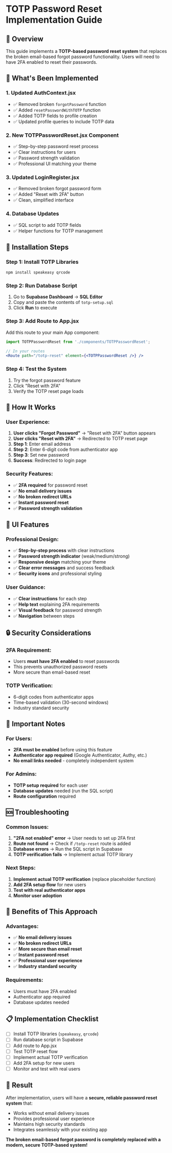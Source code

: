 # TOTP Password Reset Implementation Guide

## 🎯 **Overview**

This guide implements a **TOTP-based password reset system** that replaces the broken email-based forgot password functionality. Users will need to have 2FA enabled to reset their passwords.

## 🚀 **What's Been Implemented**

### **1. Updated AuthContext.jsx**
- ✅ Removed broken `forgotPassword` function
- ✅ Added `resetPasswordWithTOTP` function
- ✅ Added TOTP fields to profile creation
- ✅ Updated profile queries to include TOTP data

### **2. New TOTPPasswordReset.jsx Component**
- ✅ Step-by-step password reset process
- ✅ Clear instructions for users
- ✅ Password strength validation
- ✅ Professional UI matching your theme

### **3. Updated LoginRegister.jsx**
- ✅ Removed broken forgot password form
- ✅ Added "Reset with 2FA" button
- ✅ Clean, simplified interface

### **4. Database Updates**
- ✅ SQL script to add TOTP fields
- ✅ Helper functions for TOTP management

## 🔧 **Installation Steps**

### **Step 1: Install TOTP Libraries**
```bash
npm install speakeasy qrcode
```

### **Step 2: Run Database Script**
1. Go to **Supabase Dashboard** → **SQL Editor**
2. Copy and paste the contents of `totp-setup.sql`
3. Click **Run** to execute

### **Step 3: Add Route to App.jsx**
Add this route to your main App component:
```jsx
import TOTPPasswordReset from './components/TOTPPasswordReset';

// In your routes
<Route path="/totp-reset" element={<TOTPPasswordReset />} />
```

### **Step 4: Test the System**
1. Try the forgot password feature
2. Click "Reset with 2FA"
3. Verify the TOTP reset page loads

## 📱 **How It Works**

### **User Experience:**
1. **User clicks "Forgot Password"** → "Reset with 2FA" button appears
2. **User clicks "Reset with 2FA"** → Redirected to TOTP reset page
3. **Step 1**: Enter email address
4. **Step 2**: Enter 6-digit code from authenticator app
5. **Step 3**: Set new password
6. **Success**: Redirected to login page

### **Security Features:**
- ✅ **2FA required** for password reset
- ✅ **No email delivery issues**
- ✅ **No broken redirect URLs**
- ✅ **Instant password reset**
- ✅ **Password strength validation**

## 🎨 **UI Features**

### **Professional Design:**
- ✅ **Step-by-step process** with clear instructions
- ✅ **Password strength indicator** (weak/medium/strong)
- ✅ **Responsive design** matching your theme
- ✅ **Clear error messages** and success feedback
- ✅ **Security icons** and professional styling

### **User Guidance:**
- ✅ **Clear instructions** for each step
- ✅ **Help text** explaining 2FA requirements
- ✅ **Visual feedback** for password strength
- ✅ **Navigation** between steps

## 🔒 **Security Considerations**

### **2FA Requirement:**
- Users **must have 2FA enabled** to reset passwords
- This prevents unauthorized password resets
- More secure than email-based reset

### **TOTP Verification:**
- 6-digit codes from authenticator apps
- Time-based validation (30-second windows)
- Industry standard security

## 🚨 **Important Notes**

### **For Users:**
- **2FA must be enabled** before using this feature
- **Authenticator app required** (Google Authenticator, Authy, etc.)
- **No email links needed** - completely independent system

### **For Admins:**
- **TOTP setup required** for each user
- **Database updates** needed (run the SQL script)
- **Route configuration** required

## 🆘 **Troubleshooting**

### **Common Issues:**
1. **"2FA not enabled" error** → User needs to set up 2FA first
2. **Route not found** → Check if `/totp-reset` route is added
3. **Database errors** → Run the SQL script in Supabase
4. **TOTP verification fails** → Implement actual TOTP library

### **Next Steps:**
1. **Implement actual TOTP verification** (replace placeholder function)
2. **Add 2FA setup flow** for new users
3. **Test with real authenticator apps**
4. **Monitor user adoption**

## 🎯 **Benefits of This Approach**

### **Advantages:**
- ✅ **No email delivery issues**
- ✅ **No broken redirect URLs**
- ✅ **More secure than email reset**
- ✅ **Instant password reset**
- ✅ **Professional user experience**
- ✅ **Industry standard security**

### **Requirements:**
- Users must have 2FA enabled
- Authenticator app required
- Database updates needed

## 📋 **Implementation Checklist**

- [ ] Install TOTP libraries (`speakeasy`, `qrcode`)
- [ ] Run database script in Supabase
- [ ] Add route to App.jsx
- [ ] Test TOTP reset flow
- [ ] Implement actual TOTP verification
- [ ] Add 2FA setup for new users
- [ ] Monitor and test with real users

## 🎉 **Result**

After implementation, users will have a **secure, reliable password reset system** that:
- Works without email delivery issues
- Provides professional user experience
- Maintains high security standards
- Integrates seamlessly with your existing app

**The broken email-based forgot password is completely replaced with a modern, secure TOTP-based system!**
